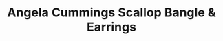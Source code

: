 ---
title: Angela Cummings Scallop Bangle & Earrings
description: |
  Incredibly detailed, this bracelet and earring set feature a delicate scalloped pattern and organic, contemporary forms finished with South Sea Pearls.
specs: |
  BRACELET: 14 - 12.2mm South Sea Cultured Pearl Drops, set in 18K Yellow Gold.

  EARRINGS: 13.5 - 12.3mm South Sea Cultured Pearl Drops, set in 18K Yellow Gold.
images:
  - image_path: /uploads/angela-cummings-for-assael-scallop-bangle-earrings.png
_category:
order: 18
tags:
  - bracelets
  - earrings
---